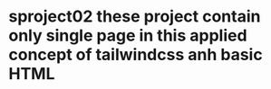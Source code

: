 # sproject02 these project contain only single page in this applied concept of tailwindcss anh basic HTML 
